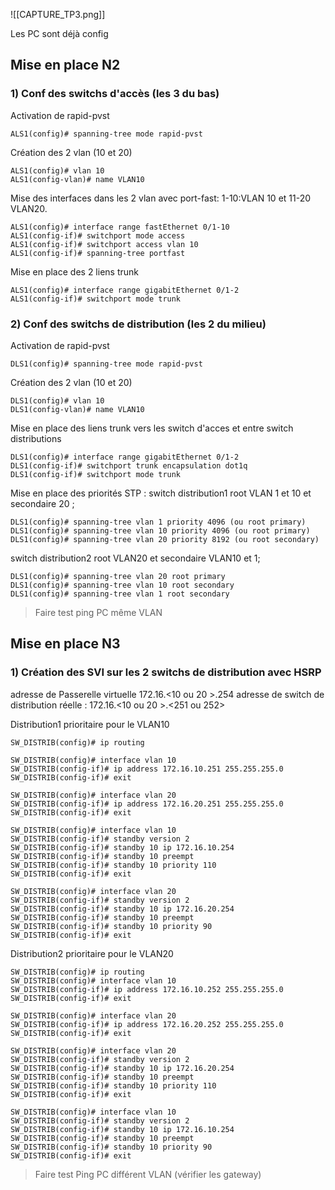 
![[CAPTURE_TP3.png]]

Les PC sont déjà config

## Mise en place N2

### 1) Conf des switchs d'accès (les 3 du bas)

Activation de rapid-pvst
```
ALS1(config)# spanning-tree mode rapid-pvst
```

Création des 2 vlan (10 et 20)
```
ALS1(config)# vlan 10 
ALS1(config-vlan)# name VLAN10
```

Mise des interfaces dans les 2 vlan avec port-fast: 1-10:VLAN 10 et 11-20 VLAN20.
```
ALS1(config)# interface range fastEthernet 0/1-10 
ALS1(config-if)# switchport mode access 
ALS1(config-if)# switchport access vlan 10 
ALS1(config-if)# spanning-tree portfast
```

Mise en place des 2 liens trunk
```
ALS1(config)# interface range gigabitEthernet 0/1-2
ALS1(config-if)# switchport mode trunk
```

### 2) Conf des switchs de distribution (les 2 du milieu)

Activation de rapid-pvst
```
DLS1(config)# spanning-tree mode rapid-pvst
```

Création des 2 vlan (10 et 20)
```
DLS1(config)# vlan 10 
DLS1(config-vlan)# name VLAN10
```

Mise en place des liens trunk vers les switch d'acces et entre switch distributions
```
DLS1(config)# interface range gigabitEthernet 0/1-2
DLS1(config-if)# switchport trunk encapsulation dot1q 
DLS1(config-if)# switchport mode trunk
```

Mise en place des priorités STP : 
switch distribution1 root VLAN 1 et 10 et secondaire 20 ; 
```
DLS1(config)# spanning-tree vlan 1 priority 4096 (ou root primary)
DLS1(config)# spanning-tree vlan 10 priority 4096 (ou root primary)
DLS1(config)# spanning-tree vlan 20 priority 8192 (ou root secondary)
```
switch distribution2 root VLAN20 et secondaire VLAN10 et 1;
```
DLS1(config)# spanning-tree vlan 20 root primary
DLS1(config)# spanning-tree vlan 10 root secondary
DLS1(config)# spanning-tree vlan 1 root secondary
```

>Faire test ping PC même VLAN

## Mise en place N3

### 1) Création des SVI sur les 2 switchs de distribution avec HSRP

adresse de Passerelle virtuelle 172.16.<10 ou 20 >.254 
adresse de switch de distribution réelle : 172.16.<10 ou 20 >.<251 ou 252> 

Distribution1 prioritaire pour le VLAN10 
```
SW_DISTRIB(config)# ip routing 

SW_DISTRIB(config)# interface vlan 10 
SW_DISTRIB(config-if)# ip address 172.16.10.251 255.255.255.0 
SW_DISTRIB(config-if)# exit 

SW_DISTRIB(config)# interface vlan 20 
SW_DISTRIB(config-if)# ip address 172.16.20.251 255.255.255.0 
SW_DISTRIB(config-if)# exit 

SW_DISTRIB(config)# interface vlan 10 
SW_DISTRIB(config-if)# standby version 2 
SW_DISTRIB(config-if)# standby 10 ip 172.16.10.254 
SW_DISTRIB(config-if)# standby 10 preempt 
SW_DISTRIB(config-if)# standby 10 priority 110
SW_DISTRIB(config-if)# exit

SW_DISTRIB(config)# interface vlan 20
SW_DISTRIB(config-if)# standby version 2 
SW_DISTRIB(config-if)# standby 10 ip 172.16.20.254 
SW_DISTRIB(config-if)# standby 10 preempt 
SW_DISTRIB(config-if)# standby 10 priority 90
SW_DISTRIB(config-if)# exit
```

Distribution2 prioritaire pour le VLAN20 
```
SW_DISTRIB(config)# ip routing 
SW_DISTRIB(config)# interface vlan 10 
SW_DISTRIB(config-if)# ip address 172.16.10.252 255.255.255.0 
SW_DISTRIB(config-if)# exit 

SW_DISTRIB(config)# interface vlan 20 
SW_DISTRIB(config-if)# ip address 172.16.20.252 255.255.255.0 
SW_DISTRIB(config-if)# exit 

SW_DISTRIB(config)# interface vlan 20 
SW_DISTRIB(config-if)# standby version 2 
SW_DISTRIB(config-if)# standby 10 ip 172.16.20.254 
SW_DISTRIB(config-if)# standby 10 preempt 
SW_DISTRIB(config-if)# standby 10 priority 110
SW_DISTRIB(config-if)# exit

SW_DISTRIB(config)# interface vlan 10
SW_DISTRIB(config-if)# standby version 2 
SW_DISTRIB(config-if)# standby 10 ip 172.16.10.254 
SW_DISTRIB(config-if)# standby 10 preempt 
SW_DISTRIB(config-if)# standby 10 priority 90
SW_DISTRIB(config-if)# exit
```

>Faire test Ping PC différent VLAN (vérifier les gateway)